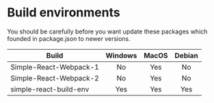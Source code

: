 # Build environments
You should be carefully before you want update these packages which founded in package.json to newer versions.

|Build|Windows|MacOS|Debian|
|---|:---:|:---:|:---:|
|Simple-React-Webpack-1|No|Yes|No|
|Simple-React-Webpack-2|No|Yes|No|
|simple-react-build-env|Yes|Yes|Yes|